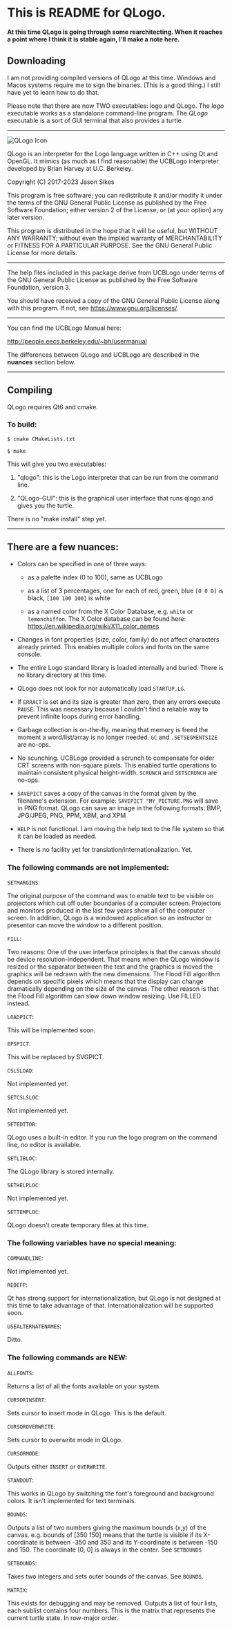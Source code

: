 # This is README for QLogo.

**At this time QLogo is going through some rearchitecting. When it
reaches a point where I think it is stable again, I'll make a note
here.**

## Downloading

I am not providing compiled versions of QLogo at this time. Windows
and Macos systems require me to sign the binaries. (This is a
good thing.) I still have yet to learn how to do that.

Please note that there are now TWO executables: logo and QLogo. The
*logo* executable works as a standalone command-line program. The
*QLogo* executable is a sort of GUI terminal that also provides a
turtle.

***

![QLogo Icon](qlogo_icon384rgba.png)

QLogo is an interpreter for the Logo language written in C++ using
Qt and OpenGL. It mimics (as much as I find reasonable) the UCBLogo
interpreter developed by Brian Harvey at U.C. Berkeley.

Copyright (C) 2017-2023 Jason Sikes

This program is free software; you can redistribute it and/or
modify it under the terms of the GNU General Public License
as published by the Free Software Foundation; either version 2
of the License, or (at your option) any later version.

This program is distributed in the hope that it will be useful,
but WITHOUT ANY WARRANTY; without even the implied warranty of
MERCHANTABILITY or FITNESS FOR A PARTICULAR PURPOSE.  See the
GNU General Public License for more details.

***

The help files included in this package derive from UCBLogo under
terms of the GNU General Public License as published by the Free
Software Foundation, version 3.

You should have received a copy of the GNU General Public License along
with this program. If not, see https://www.gnu.org/licenses/.

***

You can find the UCBLogo Manual here:

http://people.eecs.berkeley.edu/~bh/usermanual

The differences between QLogo and UCBLogo are described in the
**nuances** section below.

***


## Compiling

QLogo requires Qt6 and cmake.

### To build:

```
$ cmake CMakeLists.txt

$ make
```

This will give you two executables:

1. "qlogo": this is the Logo interpreter that can be run from the command line.

2. "QLogo-GUI": this is the graphical user interface that runs qlogo and gives
you the turtle.

There is no "make install" step yet.

***


## There are a few nuances:


* Colors can be specified in one of three ways:

   * as a palette index (0 to 100), same as UCBLogo

   * as a list of 3 percentages, one for each of red, green, blue `[0 0 0]` is
   black, `[100 100 100]` is white

   * as a named color from the X Color Database, e.g. `white` or `lemonchiffon`.
   The X Color database can be found here:
   https://en.wikipedia.org/wiki/X11_color_names


* Changes in font properties (size, color, family) do not affect characters
  already printed. This enables multiple colors and fonts on the same console.
  

* The entire Logo standard library is loaded internally and buried. There is
  no library directory at this time.


* QLogo does not look for nor automatically load `STARTUP.LG`.


* If `ERRACT` is set and its size is greater than zero, then any errors execute
  `PAUSE`. This was necessary because I couldn't find a reliable way to prevent
  infinite loops during error handling.
  

* Garbage collection is on-the-fly, meaning that memory is freed the moment a
  word/list/array is no longer needed. `GC` and `.SETSEGMENTSIZE` are no-ops.


* No scunching. UCBLogo provided a scrunch to compensate for older CRT screens
  with non-square pixels. This enabled turtle operations to maintain consistent
  physical height-width. `SCRUNCH` and `SETSCRUNCH` are no-ops.


* `SAVEPICT` saves a copy of the canvas in the format given by the filename's
  extension. For example: `SAVEPICT "MY_PICTURE.PNG` will save in PNG
  format. QLogo can save an image in the following formats: BMP, JPG/JPEG,
  PNG, PPM, XBM, and XPM


* `HELP` is not functional. I am moving the help text to the file system so
  that it can be loaded as needed.


* There is no facility yet for translation/internationalization. Yet.


### The following commands are not implemented:

`SETMARGINS`:

The original purpose of the command was to enable text to
be visible on projectors which cut off outer boundaries of
a computer screen. Projectors and monitors produced in the
last few years show all of the computer screen. In addition,
QLogo is a windowed application so an instructor or presentor
can move the window to a different position.


`FILL`:

Two reasons: One of the user interface principles is that
the canvas should be device resolution-independent. That
means when the QLogo window is resized or the separator
between the text and the graphics is moved the graphics
will be redrawn with the new dimensions. The Flood Fill
algorithm depends on specific pixels which means that the
display can change dramatically depending on the size of
the canvas. The other reason is that the Flood Fill
algorithm can slow down window resizing. Use FILLED instead.

`LOADPICT`:

This will be implemented soon.

`EPSPICT`:

This will be replaced by SVGPICT.

`CSLSLOAD`:

Not implemented yet.

`SETCSLSLOC`:

Not implemented yet.

`SETEDITOR`:

QLogo uses a built-in editor. If you run the logo program on the
command line, no editor is available.

`SETLIBLOC`:

The QLogo library is stored internally.

`SETHELPLOC`:

Not implemented yet.

`SETTEMPLOC`:

QLogo doesn't create temporary files at this time.


### The following variables have no special meaning:

`COMMANDLINE`:

Not implemented yet.

`REDEFP`:

Qt has strong support for internationalization, but QLogo
is not designed at this time to take advantage of
that. Internationalization will be supported soon.

`USEALTERNATENAMES`:

Ditto.


### The following commands are NEW:

`ALLFONTS`:

Returns a list of all the fonts available on your system.

`CURSORINSERT`:

Sets cursor to insert mode in QLogo. This is the default.

`CURSOROVERWRITE`:

Sets cursor to overwrite mode in QLogo.

`CURSORMODE`:

Outputs either `INSERT` or `OVERWRITE`.

`STANDOUT`:

This works in QLogo by switching the font's foreground and background
colors. It isn't implemented for text terminals.

`BOUNDS`:

Outputs a list of two numbers giving the maximum bounds (x,y)
of the canvas.  e.g. bounds of [350 150] means that the
turtle is visible if its X-coordinate is between -350 and 350
and its Y-coordinate is between -150 and 150. The coordinate
[0, 0] is always in the center. See `SETBOUNDS`

`SETBOUNDS`:

Takes two integers and sets outer bounds of the canvas.
See `BOUNDS`.

`MATRIX`:

This exists for debugging and may be removed. Outputs a
list of four lists, each sublist contains four numbers. This
is the matrix that represents the current turtle state. In
row-major order.

